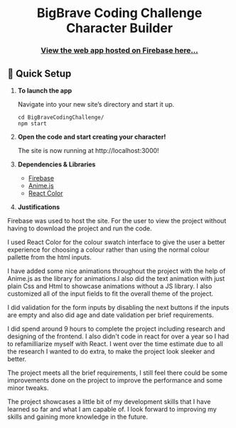 <h1 align="center">
BigBrave Coding Challenge
Character Builder
</h1>

<h3 align="center">
  <a href="https://bigbravechallenge.web.app/">View the web app hosted on Firebase here...</a>
</h3>

## 🔧 Quick Setup

1.  **To launch the app**

    Navigate into your new site’s directory and start it up.

    ```shell
    cd BigBraveCodingChallenge/
    npm start
    ```

2.  **Open the code and start creating your character!**

    The site is now running at http://localhost:3000!

3.  **Dependencies & Libraries**
    
    - [Firebase](https://firebase.google.com/)
    - [Anime.js](https://animejs.com/)
    - [React Color](https://casesandberg.github.io/react-color/)

4.  **Justifications**

Firebase was used to host the site. For the user to view the project without having to download the project and run the code.

I used React Color for the colour swatch interface to give the user a better experience for choosing a colour rather than using the normal colour pallette from the html inputs.

I have added some nice animations throughout the project with the help of Anime.js as the library for animations.I also did the text animation with just plain Css and Html to showcase animations without a JS library. I also customized all of the input fields to fit the overall theme of the project.

I did validation for the form inputs by disabling the next buttons if the inputs are empty and also did age and date validation per brief requirements.

I did spend around 9 hours to complete the project including research and designing of the frontend. I also didn't code in react for over a year so I had to refamilliarize myself with React. I went over the time estimate due to all the research I wanted to do extra, to make the project look sleeker and better.

The project meets all the brief requirements, I still feel there could be some improvements done on the project to improve the performance and some minor tweaks.

The project showcases a little bit of my development skills that I have learned so far and what I am capable of. I look forward to improving my skills and gaining more knowledge in the future. 
